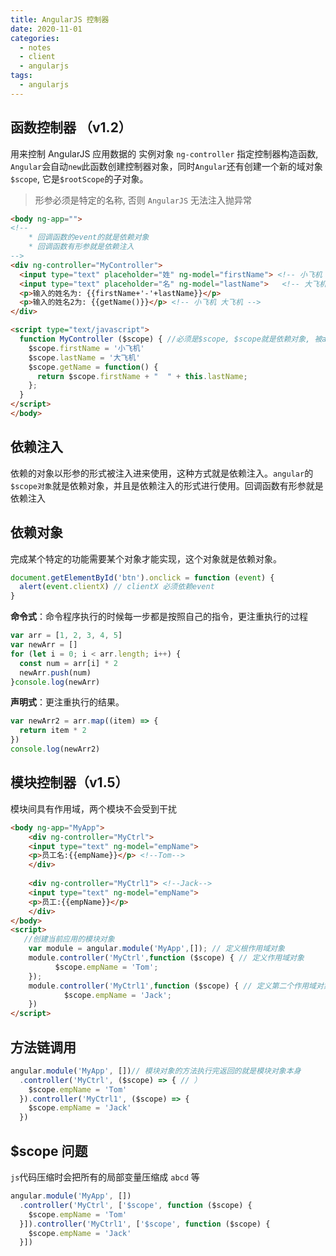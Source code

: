 ```yaml
---
title: AngularJS 控制器
date: 2020-11-01
categories:
  - notes
  - client
  - angularjs
tags:
  - angularjs
---
```

## 函数控制器 （v1.2）

用来控制 AngularJS 应用数据的 实例对象
`ng-controller` 指定控制器构造函数, `Angular`会自动`new`此函数创建控制器对象，同时`Angular`还有创建一个新的域对象`$scope`, 它是`$rootScope`的子对象。

> 形参必须是特定的名称, 否则 `AngularJS` 无法注入抛异常

<!-- more -->

~~~html
<body ng-app="">
<!--
    * 回调函数的event的就是依赖对象
    * 回调函数有形参就是依赖注入
-->
<div ng-controller="MyController">
  <input type="text" placeholder="姓" ng-model="firstName"> <!-- 小飞机 -->
  <input type="text" placeholder="名" ng-model="lastName">	<!-- 大飞机 -->
  <p>输入的姓名为: {{firstName+'-'+lastName}}</p>
  <p>输入的姓名2为: {{getName()}}</p> <!-- 小飞机 大飞机 -->
</div>

<script type="text/javascript">
  function MyController ($scope) { //必须是$scope, $scope就是依赖对象, 被angular动态注入的
    $scope.firstName = '小飞机'
    $scope.lastName = '大飞机'
    $scope.getName = function() {
      return $scope.firstName + "  " + this.lastName;
    };
  }
</script>
</body>
~~~

## 依赖注入

依赖的对象以形参的形式被注入进来使用，这种方式就是依赖注入。`angular`的 `$scope对象`就是依赖对象，并且是依赖注入的形式进行使用。回调函数有形参就是依赖注入

## 依赖对象

完成某个特定的功能需要某个对象才能实现，这个对象就是依赖对象。

~~~js
document.getElementById('btn').onclick = function (event) {
  alert(event.clientX) // clientX 必须依赖event
}
~~~

**命令式**：命令程序执行的时候每一步都是按照自己的指令，更注重执行的过程

~~~js
var arr = [1, 2, 3, 4, 5]
var newArr = []
for (let i = 0; i < arr.length; i++) {
  const num = arr[i] * 2
  newArr.push(num)
}console.log(newArr)
~~~

**声明式**：更注重执行的结果。

~~~js
var newArr2 = arr.map((item) => {
  return item * 2
})
console.log(newArr2)
~~~

## 模块控制器（v1.5）

模块间具有作用域，两个模块不会受到干扰

~~~html
<body ng-app="MyApp">
	<div ng-controller="MyCtrl">
  	<input type="text" ng-model="empName">
  	<p>员工名:{{empName}}</p> <!--Tom-->
	</div>
  
	<div ng-controller="MyCtrl1"> <!--Jack-->
  	<input type="text" ng-model="empName">
  	<p>员工:{{empName}}</p>
	</div>
</body>
<script>
   //创建当前应用的模块对象
	var module = angular.module('MyApp',[]); // 定义根作用域对象
	module.controller('MyCtrl',function ($scope) { // 定义作用域对象
		  $scope.empName = 'Tom';
	});
	module.controller('MyCtrl1',function ($scope) { // 定义第二个作用域对象
			$scope.empName = 'Jack';
	})
</script>
~~~

## 方法链调用

~~~js
angular.module('MyApp', [])// 模块对象的方法执行完返回的就是模块对象本身
  .controller('MyCtrl', ($scope) => { // ）
    $scope.empName = 'Tom'
  }).controller('MyCtrl1', ($scope) => {
    $scope.empName = 'Jack'
  })
~~~

## $scope 问题

`js`代码压缩时会把所有的局部变量压缩成 `abcd` 等

~~~js
angular.module('MyApp', [])
  .controller('MyCtrl', ['$scope', function ($scope) {
    $scope.empName = 'Tom'
  }]).controller('MyCtrl1', ['$scope', function ($scope) {
    $scope.empName = 'Jack'
  }])
~~~
